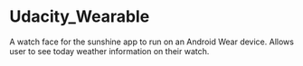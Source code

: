 # Udacity_Wearable
A watch face for the sunshine app to run on an Android Wear device. Allows user to see today weather information on their watch.

